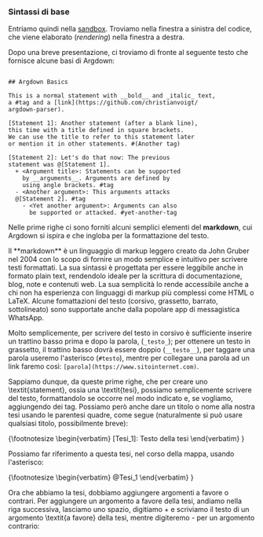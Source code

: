 <link rel="stylesheet" href="../assets/style.css">

### Sintassi di base

Entriamo quindi nella [sandbox](https://argdown.org/sandbox/html). Troviamo nella finestra a sinistra del codice, che viene elaborato (_rendering_) nella finestra a destra.  

Dopo una breve presentazione, ci troviamo di fronte al seguente testo che fornisce alcune basi di Argdown:


```
 
## Argdown Basics

This is a normal statement with __bold__ and _italic_ text, 
a #tag and a [link](https://github.com/christianvoigt/
argdown-parser).

[Statement 1]: Another statement (after a blank line), 
this time with a title defined in square brackets. 
We can use the title to refer to this statement later 
or mention it in other statements. #(Another tag)

[Statement 2]: Let's do that now: The previous 
statement was @[Statement 1].
  + <Argument title>: Statements can be supported 
    by __arguments__. Arguments are defined by 
    using angle brackets. #tag
  - <Another argument>: This arguments attacks
  @[Statement 2]. #tag
    - <Yet another argument>: Arguments can also 
      be supported or attacked. #yet-another-tag

 ```

Nelle prime righe ci sono forniti alcuni semplici elementi del **markdown**, cui Argdown si ispira e che ingloba per la formattazione del testo.

<div class="info-box">
Il **markdown** è un linguaggio di markup leggero creato da John Gruber nel 2004 con lo scopo di fornire un modo semplice e intuitivo per scrivere testi formattati. La sua sintassi è progettata per essere leggibile anche in formato plain text, rendendolo ideale per la scrittura di documentazione, blog, note e contenuti web. La sua semplicità lo rende accessibile anche a chi non ha esperienza con linguaggi di markup più complessi come HTML o LaTeX. Alcune fomattazioni del testo (corsivo, grassetto, barrato, sottolineato) sono supportate anche dalla popolare app di messagistica WhatsApp.
</div>


Molto semplicemente, per scrivere del testo in corsivo è sufficiente inserire un trattino basso prima e dopo la parola, (`_testo_`); per ottenere un testo in grassetto, il trattino basso dovrà essere doppio (`__testo__`), per taggare una parola useremo l'asterisco (`#testo`), mentre per collegare una parola ad un link faremo così: `[parola](https://www.sitointernet.com)`.

Sappiamo dunque, da queste prime righe, che per creare uno \textit{statement}, ossia una \textit{tesi}, possiamo semplicemente scrivere del testo, formattandolo se occorre nel modo indicato e, se vogliamo, aggiungendo dei tag. Possiamo però anche dare un titolo o nome alla nostra tesi usando le parentesi quadre, come segue (naturalmente si può usare qualsiasi titolo, possibilmente breve):

{\footnotesize
\begin{verbatim}
[Tesi_1]: Testo della tesi
\end{verbatim}
}

Possiamo far riferimento a questa tesi, nel corso della mappa, usando l'asterisco:

{\footnotesize
\begin{verbatim}
@Tesi_1
\end{verbatim}
}

Ora che abbiamo la tesi, dobbiamo aggiungere argomenti a favore o contrari. Per aggiungere un argomento a favore della tesi, andiamo nella riga successiva, lasciamo uno spazio, digitiamo + e scriviamo il testo di un argomento \textit{a favore} della tesi, mentre digiteremo - per un argomento contrario:
